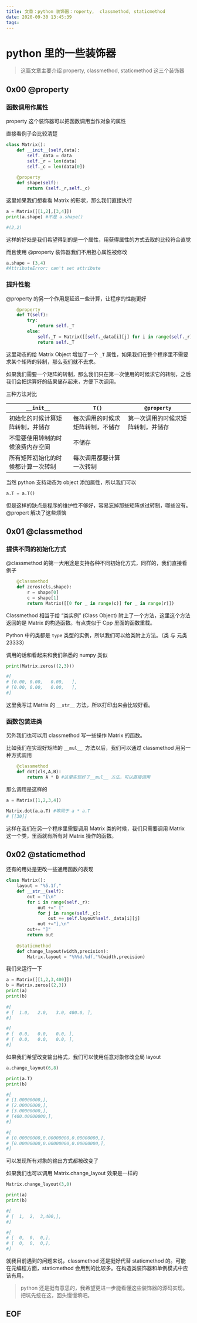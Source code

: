```yaml
---
title: 文章：python 装饰器：roperty,  classmethod, staticmethod
date: 2020-09-30 13:45:39
tags:
---
```


# python 里的一些装饰器

> 这篇文章主要介绍 property,  classmethod, staticmethod 这三个装饰器

## 0x00 @property

### 函数调用作属性

property 这个装饰器可以把函数调用当作对象的属性

直接看例子会比较清楚

```python
class Matrix():
    def __init__(self,data):
        self._data = data
        self._r = len(data)
        self._c = len(data[0])
    
    @property
    def shape(self):
        return (self._r,self._c)
```

这里如果我们想看看 Matrix 的形状，那么我们直接执行

```python
a = Matrix([[1,2],[3,4]])
print(a.shape) #不是 a.shape()

#(2,2)
```

这样的好处是我们希望得到的是一个属性，用获得属性的方式去取的比较符合直觉

而且使用 @property 装饰器我们不用担心属性被修改

```python
a.shape = (3,4)
#AttributeError: can't set attribute
```

### 提升性能

@property 的另一个作用是延迟一些计算，让程序的性能更好

```python
    @property
    def T(self):
        try:
            return self._T
        else:
            self._T = Matrix([[self._data[i][j] for i in range(self._r)] for j in range(self._c)])
            return self._T
```

这里动态的给 Matrix Object 增加了一个 `_T` 属性，如果我们在整个程序里不需要求某个矩阵的转制，那么我们就不去求。

如果我们需要一个矩阵的转制，那么我们只在第一次使用的时候求它的转制，之后我们会把运算好的结果储存起来，方便下次调用。

三种方法对比

| `__init__`                         | `T()`                            | `@property`                        |
| ---------------------------------- | -------------------------------- | ---------------------------------- |
| 初始化的时候计算矩阵转制，并储存   | 每次调用的时候求矩阵转制，不储存 | 第一次调用的时候求矩阵转制，并储存 |
| 不需要使用转制的时候浪费内存空间   | 不储存                           |                                    |
| 所有矩阵初始化的时候都计算一次转制 | 每次调用都要计算一次转制         |                                    |

当然 python 支持动态为 object 添加属性，所以我们可以

```python
a.T = a.T()
```

但是这样的缺点是程序的维护性不够好，容易忘掉那些矩阵求过转制，哪些没有。@propert 解决了这些烦恼

## 0x01 @classmethod

### 提供不同的初始化方式

@classmethod 的第一大用途是支持各种不同初始化方式，同样的，我们直接看例子

```python
	@classmethod
    def zeros(cls,shape):
        r = shape[0]
        c = shape[1]
        return Matrix([[0 for _ in range(c)] for _ in range(r)])
```

Classmethod 相当于给 “类实例” (Class Object) 附上了一个方法，这里这个方法返回的是 Matrix 的构造函数。有点类似于 Cpp 里面的函数重载。

Python 中的类都是 `type` 类型的实例，所以我们可以给类附上方法。（类 与 元类 23333）

调用的话和看起来和我们熟悉的 numpy 类似

```python
print(Matrix.zeros((2,3)))

#[
# [0.00, 0.00,   0.00,   ],
# [0.00, 0.00,   0.00,   ],
#]
```

这里我写过 Matrix 的 `__str__` 方法，所以打印出来会比较好看。

### 函数包装进类

另外我们也可以用 classmethod 写一些操作 Matrix 的函数。

比如我们在实现好矩阵的 `__mul__ `方法以后，我们可以通过 classmethod 用另一种方式调用

```python
	@classmethod
    def dot(cls,A,B):
        return A * B #这里实现好了__mul__ 方法，可以直接调用
```

那么调用是这样的

```python
a = Matrix([1,2,3,4])

Matrix.dot(a,a.T) #等同于 a * a.T
# [[30]]
```

这样在我们在另一个程序里需要调用 Matrix 类的时候，我们只需要调用 Matrix 这一个类，里面就有所有对 Matrix 操作的函数。

## 0x02 @staticmethod

还有的用处是更改一些通用函数的表现

```python
class Matrix():
    layout = "%5.1f,"
    def __str__(self):
        out = "[\n"
        for i in range(self._r):
            out +=" ["
            for j in range(self._c):
                out += self.layout%self._data[i][j]
            out +="],\n"
        out+= "]"
        return out
    
    @staticmethod
    def change_layout(width,precision):
        Matrix.layout = "%%%d.%df,"%(width,precision)
```

我们来运行一下

```python
a = Matrix([[1,2,3,400]])
b = Matrix.zeros((2,3))
print(a)
print(b)
    
#[
# [  1.0,   2.0,   3.0, 400.0, ],
#]

#[
# [  0.0,   0.0,   0.0, ],
# [  0.0,   0.0,   0.0, ],
#]
```

如果我们希望改变输出格式，我们可以使用任意对象修改全局 layout 

```python
a.change_layout(6,8)

print(a.T)
print(b)

#[
# [1.00000000,],
# [2.00000000,],
# [3.00000000,],
# [400.00000000,],
#]

#[
# [0.00000000,0.00000000,0.00000000,],
# [0.00000000,0.00000000,0.00000000,],
#]
```

可以发现所有对象的输出方式都被改变了

如果我们也可以调用 Matrix.change_layout 效果是一样的

```python
Matrix.change_layout(3,0)

print(a)
print(b)

#[
# [  1,  2,  3,400,],
#]

#[
# [  0,  0,  0,],
# [  0,  0,  0,],
#]
```

就我目前遇到的问题来说，classmethod 还是挺好代替 staticmethod 的。可能在元编程方面，staticmethod 会用到的比较多。在构造类装饰器和单例模式中应该有用。

> python 还是挺有意思的，我希望更进一步能看懂这些装饰器的源码实现。把坑先挖在这，回头慢慢填吧。

## EOF